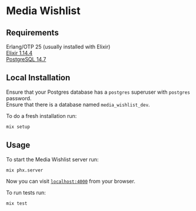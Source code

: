 # Media Wishlist

## Requirements

Erlang/OTP 25 (usually installed with Elixir)  
[Elixir 1.14.4](https://elixir-lang.org/install.html)  
[PostgreSQL 14.7](https://www.postgresql.org/download/)

## Local Installation

Ensure that your Postgres database has a `postgres` superuser with `postgres` password.  
Ensure that there is a database named `media_wishlist_dev`.

To do a fresh installation run:

```bash
mix setup
```

## Usage

To start the Media Wishlist server run:

```bash
mix phx.server
```

Now you can visit [`localhost:4000`](http://localhost:4000) from your browser.

To run tests run:

```bash
mix test
```
